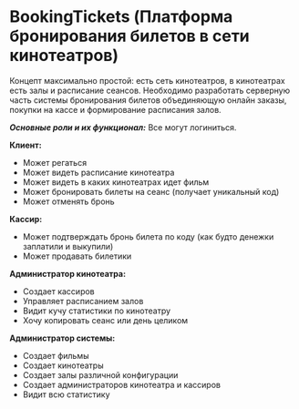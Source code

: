 # BookingTickets (Платформа бронирования билетов в сети кинотеатров)

Концепт максимально простой: есть сеть кинотеатров, в кинотеатрах есть залы и расписание сеансов.
Необходимо разработать серверную часть системы бронирования билетов объединяющую онлайн заказы, покупки на кассе и формирование расписания залов.

***Основные роли и их функционал:***
Все могут логиниться.

**Клиент:**
- Может регаться
- Может видеть расписание кинотеатра
- Может видеть в каких кинотеатрах идет фильм
- Может бронировать билеты на сеанс (получает уникальный код)
- Может отменять бронь

**Кассир:**
- Может подтверждать бронь билета по коду (как будто денежки заплатили и выкупили)
- Может продавать билетики

**Администратор кинотеатра:**
- Создает кассиров
- Управляет расписанием залов
- Видит кучу статистики по кинотеатру
- Хочу копировать сеанс или день целиком

**Администратор системы:**
- Создает фильмы
- Создает кинотеатры
- Создает залы различной конфигурации
- Создает администраторов кинотеатра и кассиров
- Видит всю статистику
